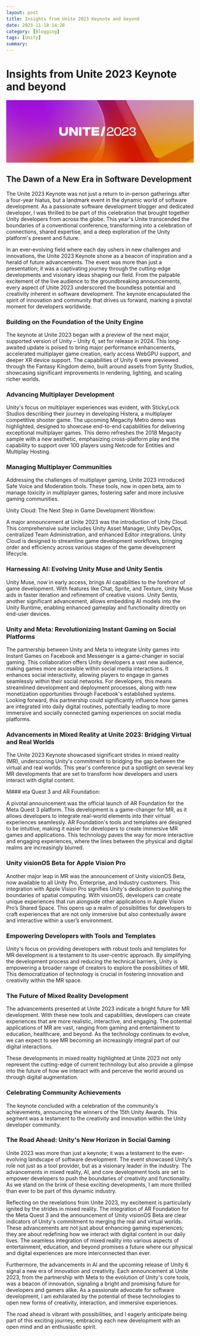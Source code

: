 ```yaml
---
layout: post
title: Insights from Unite 2023 Keynote and beyond
date: 2023-11-18 14:28
category: [Blogging]
tags: [Unity]
summary: 
---
```

# Insights from Unite 2023 Keynote and beyond

![image Unite keynote 2023](/assets/img/post/Hero-image_Unite-keynote_1230x410.jpg)

## The Dawn of a New Era in Software Development

The Unite 2023 Keynote was not just a return to in-person gatherings after a four-year hiatus, but a landmark event in the dynamic world of software development. As a passionate software development blogger and dedicated developer, I was thrilled to be part of this celebration that brought together Unity developers from across the globe. This year's Unite transcended the boundaries of a conventional conference, transforming into a celebration of connections, shared expertise, and a deep exploration of the Unity platform's present and future.

In an ever-evolving field where each day ushers in new challenges and innovations, the Unite 2023 Keynote shone as a beacon of inspiration and a herald of future advancements. The event was more than just a presentation; it was a captivating journey through the cutting-edge developments and visionary ideas shaping our field. From the palpable excitement of the live audience to the groundbreaking announcements, every aspect of Unite 2023 underscored the boundless potential and creativity inherent in software development. The keynote encapsulated the spirit of innovation and community that drives us forward, marking a pivotal moment for developers worldwide.

### Building on the Foundation of the Unity Engine

The keynote at Unite 2023 began with a preview of the next major, supported version of Unity – Unity 6, set for release in 2024. This long-awaited update is poised to bring major performance enhancements, accelerated multiplayer game creation, early access WebGPU support, and deeper XR device support. The capabilities of Unity 6 were previewed through the Fantasy Kingdom demo, built around assets from Synty Studios, showcasing significant improvements in rendering, lighting, and scaling richer worlds.

### Advancing Multiplayer Development

Unity's focus on multiplayer experiences was evident, with StickyLock Studios describing their journey in developing Histera, a multiplayer competitive shooter game. The upcoming Megacity Metro demo was highlighted, designed to showcase end-to-end capabilities for delivering exceptional multiplayer games. This demo refreshes the 2018 Megacity sample with a new aesthetic, emphasizing cross-platform play and the capability to support over 100 players using Netcode for Entities and Multiplay Hosting.

### Managing Multiplayer Communities

Addressing the challenges of multiplayer gaming, Unite 2023 introduced Safe Voice and Moderation tools. These tools, now in open beta, aim to manage toxicity in multiplayer games, fostering safer and more inclusive gaming communities.

Unity Cloud: The Next Step in Game Development Workflow:

A major announcement at Unite 2023 was the introduction of Unity Cloud. This comprehensive suite includes Unity Asset Manager, Unity DevOps, centralized Team Administration, and enhanced Editor integrations. Unity Cloud is designed to streamline game development workflows, bringing order and efficiency across various stages of the game development lifecycle.

### Harnessing AI: Evolving Unity Muse and Unity Sentis

Unity Muse, now in early access, brings AI capabilities to the forefront of game development. With features like Chat, Sprite, and Texture, Unity Muse aids in faster iteration and refinement of creative visions. Unity Sentis, another significant advancement, allows embedding AI models into the Unity Runtime, enabling enhanced gameplay and functionality directly on end-user devices.

### Unity and Meta: Revolutionizing Instant Gaming on Social Platforms

The partnership between Unity and Meta to integrate Unity games into Instant Games on Facebook and Messenger is a game-changer in social gaming. This collaboration offers Unity developers a vast new audience, making games more accessible within social media interactions. It enhances social interactivity, allowing players to engage in games seamlessly within their social networks. For developers, this means streamlined development and deployment processes, along with new monetization opportunities through Facebook's established systems. Looking forward, this partnership could significantly influence how games are integrated into daily digital routines, potentially leading to more immersive and socially connected gaming experiences on social media platforms.

### Advancements in Mixed Reality at Unite 2023: Bridging Virtual and Real Worlds

The Unite 2023 Keynote showcased significant strides in mixed reality (MR), underscoring Unity's commitment to bridging the gap between the virtual and real worlds. This year's conference put a spotlight on several key MR developments that are set to transform how developers and users interact with digital content.

M### eta Quest 3 and AR Foundation:

A pivotal announcement was the official launch of AR Foundation for the Meta Quest 3 platform. This development is a game-changer for MR, as it allows developers to integrate real-world elements into their virtual experiences seamlessly. AR Foundation's tools and templates are designed to be intuitive, making it easier for developers to create immersive MR games and applications. This technology paves the way for more interactive and engaging experiences, where the lines between the physical and digital realms are increasingly blurred.

### Unity visionOS Beta for Apple Vision Pro

Another major leap in MR was the announcement of Unity visionOS Beta, now available to all Unity Pro, Enterprise, and Industry customers. This integration with Apple Vision Pro signifies Unity's dedication to pushing the boundaries of spatial computing. With visionOS, developers can create unique experiences that run alongside other applications in Apple Vision Pro’s Shared Space. This opens up a realm of possibilities for developers to craft experiences that are not only immersive but also contextually aware and interactive within a user’s environment.

### Empowering Developers with Tools and Templates

Unity's focus on providing developers with robust tools and templates for MR development is a testament to its user-centric approach. By simplifying the development process and reducing the technical barriers, Unity is empowering a broader range of creators to explore the possibilities of MR. This democratization of technology is crucial in fostering innovation and creativity within the MR space.

### The Future of Mixed Reality Development

The advancements presented at Unite 2023 indicate a bright future for MR development. With these new tools and capabilities, developers can create experiences that are more realistic, interactive, and engaging. The potential applications of MR are vast, ranging from gaming and entertainment to education, healthcare, and beyond. As the technology continues to evolve, we can expect to see MR becoming an increasingly integral part of our digital interactions.

These developments in mixed reality highlighted at Unite 2023 not only represent the cutting-edge of current technology but also provide a glimpse into the future of how we interact with and perceive the world around us through digital augmentation.

### Celebrating Community Achievements

The keynote concluded with a celebration of the community's achievements, announcing the winners of the 15th Unity Awards. This segment was a testament to the creativity and innovation within the Unity developer community.

### The Road Ahead: Unity's New Horizon in Social Gaming

Unite 2023 was more than just a keynote; it was a testament to the ever-evolving landscape of software development. The event showcased Unity's role not just as a tool provider, but as a visionary leader in the industry. The advancements in mixed reality, AI, and core development tools are set to empower developers to push the boundaries of creativity and functionality. As we stand on the brink of these exciting developments, I am more thrilled than ever to be part of this dynamic industry.

Reflecting on the revelations from Unite 2023, my excitement is particularly ignited by the strides in mixed reality. The integration of AR Foundation for the Meta Quest 3 and the announcement of Unity visionOS Beta are clear indicators of Unity's commitment to merging the real and virtual worlds. These advancements are not just about enhancing gaming experiences; they are about redefining how we interact with digital content in our daily lives. The seamless integration of mixed reality into various aspects of entertainment, education, and beyond promises a future where our physical and digital experiences are more interconnected than ever.

Furthermore, the advancements in AI and the upcoming release of Unity 6 signal a new era of innovation and creativity. Each announcement at Unite 2023, from the partnership with Meta to the evolution of Unity's core tools, was a beacon of innovation, signaling a bright and promising future for developers and gamers alike. As a passionate advocate for software development, I am exhilarated by the potential of these technologies to open new forms of creativity, interaction, and immersive experiences.

The road ahead is vibrant with possibilities, and I eagerly anticipate being part of this exciting journey, embracing each new development with an open mind and an enthusiastic spirit.
